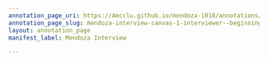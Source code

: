 ```yaml
---
annotation_page_uri: https://Amcclu.github.io/mendoza-1018/annotations/mendoza-interview-canvas-1-interviewer--beginning-question-slowly.json
annotation_page_slug: mendoza-interview-canvas-1-interviewer--beginning-question-slowly
layout: annotation_page
manifest_label: Mendoza Interview

---
```

